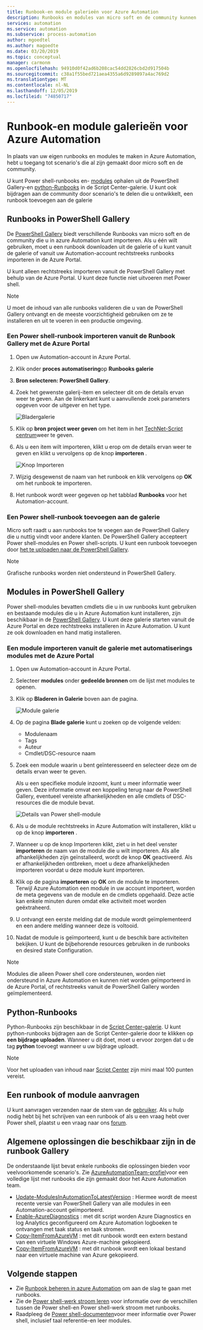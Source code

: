 ```yaml
---
title: Runbook-en module galerieën voor Azure Automation
description: Runbooks en modules van micro soft en de community kunnen worden geïnstalleerd en gebruikt in uw Azure Automation omgeving.  In dit artikel wordt beschreven hoe u toegang krijgt tot deze bronnen en hoe u uw runbooks bijdraagt aan de galerie.
services: automation
ms.service: automation
ms.subservice: process-automation
author: mgoedtel
ms.author: magoedte
ms.date: 03/20/2019
ms.topic: conceptual
manager: carmonm
ms.openlocfilehash: 94910d0f42ad6b208cac54dd2826cbd2d917504b
ms.sourcegitcommit: c38a1f55bed721aea4355a6d9289897a4ac769d2
ms.translationtype: MT
ms.contentlocale: nl-NL
ms.lasthandoff: 12/05/2019
ms.locfileid: "74850717"
---
```

# <a name="runbook-and-module-galleries-for-azure-automation"></a>Runbook-en module galerieën voor Azure Automation

In plaats van uw eigen runbooks en modules te maken in Azure Automation, hebt u toegang tot scenario's die al zijn gemaakt door micro soft en de community.

U kunt Power shell-runbooks en- [modules](#modules-in-powershell-gallery) ophalen uit de PowerShell Gallery-en [python-Runbooks](#python-runbooks) in de Script Center-galerie. U kunt ook bijdragen aan de community door scenario's te delen die u ontwikkelt, een runbook toevoegen aan de galerie

## <a name="runbooks-in-powershell-gallery"></a>Runbooks in PowerShell Gallery

De [PowerShell Gallery](https://www.powershellgallery.com/packages) biedt verschillende Runbooks van micro soft en de community die u in azure Automation kunt importeren. Als u één wilt gebruiken, moet u een runbook downloaden uit de galerie of u kunt vanuit de galerie of vanuit uw Automation-account rechtstreeks runbooks importeren in de Azure Portal.

U kunt alleen rechtstreeks importeren vanuit de PowerShell Gallery met behulp van de Azure Portal. U kunt deze functie niet uitvoeren met Power shell.

> [!NOTE]
> U moet de inhoud van alle runbooks valideren die u van de PowerShell Gallery ontvangt en de meeste voorzichtigheid gebruiken om ze te installeren en uit te voeren in een productie omgeving.

### <a name="to-import-a-powershell-runbook-from-the-runbook-gallery-with-the-azure-portal"></a>Een Power shell-runbook importeren vanuit de Runbook Gallery met de Azure Portal

1. Open uw Automation-account in Azure Portal.
2. Klik onder **proces automatisering**op **Runbooks galerie**
3. **Bron selecteren: PowerShell Gallery**.
4. Zoek het gewenste galerij-item en selecteer dit om de details ervan weer te geven. Aan de linkerkant kunt u aanvullende zoek parameters opgeven voor de uitgever en het type.

   ![Bladergalerie](media/automation-runbook-gallery/browse-gallery.png)

5. Klik op **bron project weer geven** om het item in het [TechNet-Script centrum](https://gallery.technet.microsoft.com/)weer te geven.
6. Als u een item wilt importeren, klikt u erop om de details ervan weer te geven en klikt u vervolgens op de knop **importeren** .

   ![Knop Importeren](media/automation-runbook-gallery/gallery-item-detail.png)

7. Wijzig desgewenst de naam van het runbook en klik vervolgens op **OK** om het runbook te importeren.
8. Het runbook wordt weer gegeven op het tabblad **Runbooks** voor het Automation-account.

### <a name="adding-a-powershell-runbook-to-the-gallery"></a>Een Power shell-runbook toevoegen aan de galerie

Micro soft raadt u aan runbooks toe te voegen aan de PowerShell Gallery die u nuttig vindt voor andere klanten. De PowerShell Gallery accepteert Power shell-modules en Power shell-scripts. U kunt een runbook toevoegen door [het te uploaden naar de PowerShell Gallery](/powershell/scripting/gallery/how-to/publishing-packages/publishing-a-package).

> [!NOTE]
> Grafische runbooks worden niet ondersteund in PowerShell Gallery.

## <a name="modules-in-powershell-gallery"></a>Modules in PowerShell Gallery

Power shell-modules bevatten cmdlets die u in uw runbooks kunt gebruiken en bestaande modules die u in Azure Automation kunt installeren, zijn beschikbaar in de [PowerShell Gallery](https://www.powershellgallery.com). U kunt deze galerie starten vanuit de Azure Portal en deze rechtstreeks installeren in Azure Automation. U kunt ze ook downloaden en hand matig installeren.

### <a name="to-import-a-module-from-the-automation-module-gallery-with-the-azure-portal"></a>Een module importeren vanuit de galerie met automatiserings modules met de Azure Portal

1. Open uw Automation-account in Azure Portal.
2. Selecteer **modules** onder **gedeelde bronnen** om de lijst met modules te openen.
3. Klik op **Bladeren in Galerie** boven aan de pagina.

   ![Module galerie](media/automation-runbook-gallery/modules-blade.png)

4. Op de pagina **Blade galerie** kunt u zoeken op de volgende velden:

   * Modulenaam
   * Tags
   * Auteur
   * Cmdlet/DSC-resource naam

5. Zoek een module waarin u bent geïnteresseerd en selecteer deze om de details ervan weer te geven.

   Als u een specifieke module inzoomt, kunt u meer informatie weer geven. Deze informatie omvat een koppeling terug naar de PowerShell Gallery, eventueel vereiste afhankelijkheden en alle cmdlets of DSC-resources die de module bevat.

   ![Details van Power shell-module](media/automation-runbook-gallery/gallery-item-details-blade.png)

6. Als u de module rechtstreeks in Azure Automation wilt installeren, klikt u op de knop **importeren** .
7. Wanneer u op de knop Importeren klikt, ziet u in het deel venster **importeren** de naam van de module die u wilt importeren. Als alle afhankelijkheden zijn geïnstalleerd, wordt de knop **OK** geactiveerd. Als er afhankelijkheden ontbreken, moet u deze afhankelijkheden importeren voordat u deze module kunt importeren.
8. Klik op de pagina **importeren** op **OK** om de module te importeren. Terwijl Azure Automation een module in uw account importeert, worden de meta gegevens van de module en de cmdlets opgehaald. Deze actie kan enkele minuten duren omdat elke activiteit moet worden geëxtraheerd.
9. U ontvangt een eerste melding dat de module wordt geïmplementeerd en een andere melding wanneer deze is voltooid.
10. Nadat de module is geïmporteerd, kunt u de beschik bare activiteiten bekijken. U kunt de bijbehorende resources gebruiken in de runbooks en desired state Configuration.

> [!NOTE]
> Modules die alleen Power shell core ondersteunen, worden niet ondersteund in Azure Automation en kunnen niet worden geïmporteerd in de Azure Portal, of rechtstreeks vanuit de PowerShell Gallery worden geïmplementeerd.

## <a name="python-runbooks"></a>Python-Runbooks

Python-Runbooks zijn beschikbaar in de [Script Center-galerie](https://gallery.technet.microsoft.com/scriptcenter/site/search?f%5B0%5D.Type=RootCategory&f%5B0%5D.Value=WindowsAzure&f%5B1%5D.Type=ProgrammingLanguage&f%5B1%5D.Value=Python&f%5B1%5D.Text=Python&sortBy=Date&username=). U kunt python-runbooks bijdragen aan de Script Center-galerie door te klikken op **een bijdrage uploaden**. Wanneer u dit doet, moet u ervoor zorgen dat u de tag **python** toevoegt wanneer u uw bijdrage uploadt.

> [!NOTE]
> Voor het uploaden van inhoud naar [Script Center](https://gallery.technet.microsoft.com/scriptcenter) zijn mini maal 100 punten vereist.

## <a name="requesting-a-runbook-or-module"></a>Een runbook of module aanvragen

U kunt aanvragen verzenden naar de stem van de [gebruiker](https://feedback.azure.com/forums/246290-azure-automation/).  Als u hulp nodig hebt bij het schrijven van een runbook of als u een vraag hebt over Power shell, plaatst u een vraag naar ons [forum](https://social.msdn.microsoft.com/Forums/windowsazure/home?forum=azureautomation&filter=alltypes&sort=lastpostdesc).

## <a name="common-solutions-available-in-the-runbook-gallery"></a>Algemene oplossingen die beschikbaar zijn in de runbook Gallery

De onderstaande lijst bevat enkele runbooks die oplossingen bieden voor veelvoorkomende scenario's. Zie [AzureAutomationTeam-profiel](https://www.powershellgallery.com/profiles/AzureAutomationTeam)voor een volledige lijst met runbooks die zijn gemaakt door het Azure Automation team.

* [Update-ModulesInAutomationToLatestVersion](https://www.powershellgallery.com/packages/Update-ModulesInAutomationToLatestVersion/) : Hiermee wordt de meest recente versie van PowerShell Gallery van alle modules in een Automation-account geïmporteerd.
* [Enable-AzureDiagnostics](https://www.powershellgallery.com/packages/Enable-AzureDiagnostics/) : met dit script worden Azure Diagnostics en log Analytics geconfigureerd om Azure Automation logboeken te ontvangen met taak status en taak stromen.
* [Copy-ItemFromAzureVM](https://www.powershellgallery.com/packages/Copy-ItemFromAzureVM/) : met dit runbook wordt een extern bestand van een virtuele Windows Azure-machine gekopieerd.
* [Copy-ItemFromAzureVM](https://www.powershellgallery.com/packages/Copy-ItemToAzureVM/) : met dit runbook wordt een lokaal bestand naar een virtuele machine van Azure gekopieerd.

## <a name="next-steps"></a>Volgende stappen

* Zie [Runbook beheren in azure Automation](manage-runbooks.md) om aan de slag te gaan met runbooks.
* Zie de [Power shell-werk stroom leren](automation-powershell-workflow.md) voor informatie over de verschillen tussen de Power shell-en Power shell-werk stroom met runbooks.
* Raadpleeg de [Power shell-documenten](https://docs.microsoft.com/powershell/scripting/overview)voor meer informatie over Power shell, inclusief taal referentie-en leer modules.
